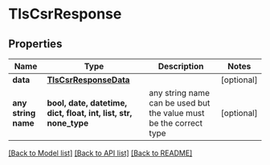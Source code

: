 # TlsCsrResponse


## Properties
Name | Type | Description | Notes
------------ | ------------- | ------------- | -------------
**data** | [**TlsCsrResponseData**](TlsCsrResponseData.md) |  | [optional] 
**any string name** | **bool, date, datetime, dict, float, int, list, str, none_type** | any string name can be used but the value must be the correct type | [optional]

[[Back to Model list]](../README.md#documentation-for-models) [[Back to API list]](../README.md#documentation-for-api-endpoints) [[Back to README]](../README.md)


